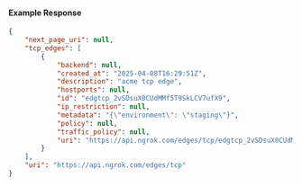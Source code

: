 <!-- Code generated for API Clients. DO NOT EDIT. -->

#### Example Response

```json
{
	"next_page_uri": null,
	"tcp_edges": [
		{
			"backend": null,
			"created_at": "2025-04-08T16:29:51Z",
			"description": "acme tcp edge",
			"hostports": null,
			"id": "edgtcp_2vSDsuX0CUdMMf5T9SkLCV7ufX9",
			"ip_restriction": null,
			"metadata": "{\"environment\": \"staging\"}",
			"policy": null,
			"traffic_policy": null,
			"uri": "https://api.ngrok.com/edges/tcp/edgtcp_2vSDsuX0CUdMMf5T9SkLCV7ufX9"
		}
	],
	"uri": "https://api.ngrok.com/edges/tcp"
}
```
